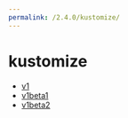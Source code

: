 ```yaml
---
permalink: /2.4.0/kustomize/
---
```


# kustomize



* [v1](v1/index.md)
* [v1beta1](v1beta1/index.md)
* [v1beta2](v1beta2/index.md)